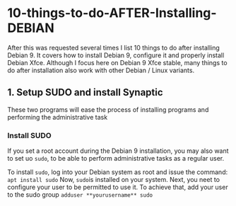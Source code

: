 # 10-things-to-do-AFTER-Installing-DEBIAN
After this was requested several times I list 10 things to do after installing Debian 9. It covers how to install Debian 9, configure it and properly install Debian Xfce. Although I focus here on Debian 9 Xfce stable, many things to do after installation also work with other Debian / Linux variants.

## 1. Setup SUDO and install Synaptic
These two programs will ease the process of installing programs and performing the administrative task

### Install SUDO
If you set a root account during the Debian 9 installation, you may also want to set uo ```sudo```, to be able to perform administrative tasks as a regular user.

To install ```sudo```, log into your Debian system as root and issue the command:
```apt install sudo```
Now, ```sudo```is installed on your system.
Next, you neet to configure your user to be permitted to use it. To achieve that, add your user to the sudo group
```adduser **yourusername** sudo```

